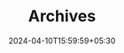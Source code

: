 ---
menu: 
    main:
        name: Archives
        weight: -50
        params:
            icon: archives
            newTab: false
title: 'Archives'
layout: archives
slug: archives
date: 2024-04-10T15:59:59+05:30
draft: false
---